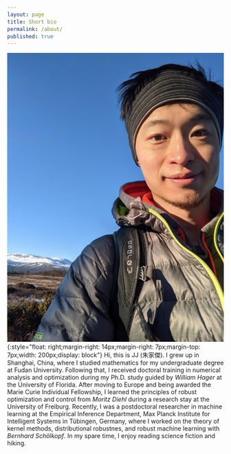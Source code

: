 ```yaml
---
layout: page
title: Short bio
permalink: /about/
published: true
---
```

![jjzhu](/images/jzhu-photo.jpg){:style="float: right;margin-right: 14px;margin-right: 7px;margin-top: 7px;width: 200px;display: block"}
Hi, this is JJ (朱家傑). I grew up in Shanghai, China, where I studied mathematics for my undergraduate degree at Fudan University. Following that, I received doctoral training in numerical analysis and optimization during my Ph.D. study guided by *William Hager* at the University of Florida. After moving to Europe and being awarded the Marie Curie Individual Fellowship, I learned the principles of robust optimization and control from *Moritz Diehl* during a research stay at the University of Freiburg. Recently, I was a postdoctoral researcher in machine learning at the Empirical Inference Department, Max Planck Institute for Intelligent Systems in Tübingen, Germany, where I worked on the theory of kernel methods, distributional robustnes, and robust machine learning with *Bernhard Schölkopf*. In my spare time, I enjoy reading science fiction and hiking.
